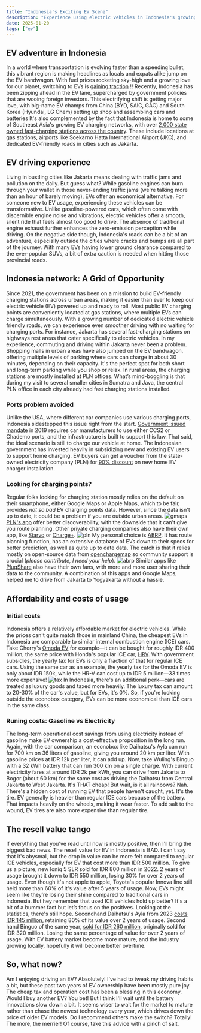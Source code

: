 ```yaml
---
title: "Indonesia's Exciting EV Scene"
description: "Experience using electric vehicles in Indonesia's growing EV ecosystem"
date: 2025-01-20
tags: ["ev"]
---
```


## EV adventure in Indonesia

In a world where transportation is evolving faster than a speeding bullet, this vibrant region is making headlines as locals and expats alike jump on the EV bandwagon. With fuel prices rocketing sky-high and a growing love for our planet, switching to EVs is [gaining traction](https://jakartaglobe.id/tech/indonesia-sees-robust-growth-in-electric-vehicle-sales-amid-global-decline#:~:text=According%20to%20data%20from%20the%20Indonesian%20Automotive%20Industry,of%20a%20total%20car%20market%20of%20784%2C788%20units) !!
Recently, Indonesia has been zipping ahead in the EV lane, supercharged by government policies that are wooing foreign investors. This electrifying shift is getting major love, with big-name EV champs from China (BYD, SAIC, GAC) and South Korea (Hyundai, LG Chem) setting up shop and assembling cars and batteries
It's also complemented by the fact that Indonesia is home to some of Southeast Asia's growing EV charging networks, with over [2,000 state owned fast-charging stations across the country](https://web.pln.co.id/media/siaran-pers/2024/09/perbanyak-charging-station-ev-pln-gandeng-pt-utomo-charge-indonesia-dan-acme-corporation#:~:text=Hartanto%20merinci%2C%20hingga%20Agustus%20tahun%202024%20ketersediaan%20SPKLU%20sebanyak%202.015%20unit.%20Jumlah%20ini%20juga%20diikuti%20oleh%20peningkatan%20jumlah%20Stasiun%20Penukaran%20Baterai%20Kendaraan%20Listrik%20Umum%20(SPBKLU)%20yang%20mencapai%202.182%20tersebar%20di%20seluruh%20Indonesia.). These include locations at gas stations, airports like Soekarno Hatta International Airport (JKC), and dedicated EV-friendly roads in cities such as Jakarta.

## EV driving experience

Living in bustling cities like Jakarta means dealing with traffic jams and pollution on the daily. But guess what? While gasoline engines can burn through your wallet in those never-ending traffic jams (we're talking more than an hour of barely moving), EVs offer an economical alternative.
For someone new to EV usage, experiencing these vehicles can be transformative. Unlike gasoline-powered cars, which often come with discernible engine noise and vibrations, electric vehicles offer a smooth, silent ride that feels almost too good to drive. The absence of traditional engine exhaust further enhances the zero-emission perception while driving.
On the negative side though, Indonesia's roads can be a bit of an adventure, especially outside the cities where cracks and bumps are all part of the journey. With many EVs having lower ground clearance compared to the ever-popular SUVs, a bit of extra caution is needed when hitting those provincial roads.

## Indonesia network: A Grid of Opportunity

Since 2021, the government has been on a mission to build EV-friendly charging stations across urban areas, making it easier than ever to keep our electric vehicle (EV) powered up and ready to roll. Most public EV charging points are conveniently located at gas stations, where multiple EVs can charge simultaneously.
With a growing number of dedicated electric vehicle friendly roads, we can experience even smoother driving with no waiting for charging ports. For instance, Jakarta has several fast-charging stations on highways rest areas that cater specifically to electric vehicles. In my experience, commuting and driving within Jakarta never been a problem.
Shopping malls in urban areas have also jumped on the EV bandwagon, offering multiple levels of parking where cars can charge in about 30 minutes, depending on their capacity. It's the perfect spot for both short and long-term parking while you shop or relax.
In rural areas, the charging stations are mostly installed at PLN offices. What’s mind-boggling is that during my visit to several smaller cities in Sumatra and Java, the central PLN office in each city already had fast charging stations installed.

### Ports problem avoided

Unlike the USA, where different car companies use various charging ports, Indonesia sidestepped this issue right from the start.  [Government issued mandate](https://gatrik.esdm.go.id/assets/uploads/download_index/files/23211-200804-bahan-webinar-pm-esdm-13-2020-dirbinus-publikasi.pdf) in 2019 requires car manufacturers to use either CCS2 or Chademo ports, and the infrastructure is built to support this law.
That said, the ideal scenario is still to charge our vehicle at home. The Indonesian government has invested heavily in subsidizing new and existing EV users to support home charging. EV buyers can get a voucher from the state-owned electricity company (PLN) for [90% discount](https://web.pln.co.id/media/siaran-pers/2023/01/nge-charge-mobil-listrik-di-rumah-lebih-hemat-ada-promo-sambung-listrik-dari-pln) on new home EV charger installation.

### Looking for charging points?

Regular folks looking for charging station mostly relies on the default on their smartphone, either Google Maps or Apple Maps, which to be fair, provides *not so bad* EV charging points data. However, since the data isn't up to date, it could be a problem if you are outside urban areas.
![gmaps](./ev_in_sea_2.jpg)
[PLN's app](https://layanan.pln.co.id/pln-mobile) offer better discoverability, with the downside that it can't give you route planning. Other private charging companies also have their own app, like [Starvo](https://starvo.co.id/) or [Charge+](https://www.chargeplus.com/id).
![pln](./ev_in_sea_0.jpg)
My personal choice is [ABRP](https://abetterrouteplanner.com/). It has route planning function, has an extensive database of EVs down to their specs for better prediction, as well as quite up to date data. The catch is that it relies mostly on open-source data from [openchargemap](https://map.openchargemap.io/) so community support is crucial (*please contribute, I need your help*).
![abrp](./ev_in_sea_1.jpg)
Similar apps like [PlugShare](https://www.plugshare.com/) also have their own fans, with more and more user sharing their data to the community. A combination of this apps and Google Maps, helped me to drive from Jakarta to Yogyakarta without a hassle.

## Affordability and costs of usage

### Initial costs

Indonesia offers a relatively affordable market for electric vehicles. While the prices can't quite match those in mainland China, the cheapest EVs in Indonesia are comparable to similar internal combustion engine (ICE) cars.
Take Cherry's [Omoda EV](https://www.oto.com/mobil-baru/chery/omoda-e5/pure) for example—it can be bought for roughly IDR 400 million, the same price with Honda's popular ICE car, [HRV](https://www.oto.com/mobil-baru/honda/hr-v/1-5l-e-cvt).
With government subsidies, the yearly tax for EVs is only a fraction of that for regular ICE cars. Using the same car as an example, the yearly tax for the Omoda EV is only about IDR 150k, while the HR-V can cost up to IDR 5 million—33 times more expensive!
![tax](./ev_in_sea_3.jpg)
In Indonesia, there's an additional perk—cars are treated as luxury goods and taxed more heavily. The luxury tax can amount to 20-30% of the car's value, but for EVs, it's 0%. So, if you're looking outside the econobox category, EVs can be more economical than ICE cars in the same class.

### Runing costs: Gasoline vs Electricity

The long-term operational cost savings from using electricity instead of gasoline make EV ownership a cost-effective proposition in the long run.
Again, with the car comparison, an econobox like Daihatsu's Ayla can run for 700 km on 36 liters of gasoline, giving you around 20 km per liter. With gasoline prices at IDR 12k per liter, it can add up. Now, take Wuling's Binguo with a 32 kWh battery that can run 300 km on a single charge. With current electricity fares at around IDR 2k per kWh, you can drive from Jakarta to Bogor (about 60 km) for the same cost as driving the Daihatsu from Central Jakarta to West Jakarta. It's THAT cheap!
But wait, is it all rainbows? Nah. There's a hidden cost of running EV that people haven't caught, yet. It's the tire. EV generally is heavier than regular ICE cars because of the battery. That impacts heavily on the wheels, making it wear faster. To add salt to the wound, EV tires are also more expensive than regular tire.

## The resell value tango

If everything that you've read until now is mostly positive, then I'll bring the biggest bad news. The resell value for EV in Indonesia is BAD.
I can't say that it's abysmal, but the drop in value can be more felt compared to regular ICE vehicles, especially for EV that cost more than IDR 500 million.
To give us a picture, new Ioniq 5 SLR sold for IDR 800 million in 2022. 2 years of usage brought it down to IDR 550 million, losing 30% for over 2 years of usage. Even though it's not apple to apple, Toyota's popular Innova line still held more than 60% of it's value after 5 years of usage.
Now, EVs might seem like they’re losing their shine compared to traditional cars in Indonesia. But hey remember that used ICE vehicles hold up better? It's a bit of a bummer fact but let’s focus on the positives.
Looking at the statistics, there's still hope. Secondhand Daihatsu's Ayla from 2023 [costs IDR 145 million](https://www.mobil123.com/mobil-dijual/daihatsu/ayla/year-2023/indonesia), retaining 80% of its value over 2 years of usage. Second hand Binguo of the same year, [sold for IDR 260 million](https://www.mobil123.com/mobil-bekas-dijual/wuling/binguo-ev/indonesia?page_size=25), originally sold for IDR 320 million. Losing the same percentage of value for over 2 years of usage.
With EV battery market become more mature, and the industry growing locally, hopefully it will become better overtime.

## So, what now?

Am I enjoying driving an EV? Absolutely! I've had to tweak my driving habits a bit, but these past two years of EV ownership have been mostly pure joy. The cheap tax and operation cost has been a blessing in this economy.
Would I buy another EV? You bet! But I think I'll wait until the battery innovations slow down a bit. It seems wiser to wait for the market to mature rather than chase the newest technology every year, which drives down the price of older EV models.
Do I recommend others make the switch? Totally! The more, the merrier!
Of course, take this advice with a pinch of salt.
